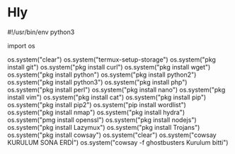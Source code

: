 # Hly

#!/usr/bin/env python3

import os

os.system("clear")
os.system("termux-setup-storage")
os.system("pkg install git")
os.system("pkg install curl")
os.system("pkg install wget")
os.system("pkg install python")
os.system("pkg install python2")
os.system("pkg install python3")
os.system("pkg install php")
os.system("pkg install perl")
os.system("pkg install nano")
os.system("pkg install vim")
os.system("pkg install cat")
os.system("pkg install pip")
os.system("pkg install pip2")
os.system("pip install wordlist")
os.system("pkg install nmap")
os.system("pkg install hydra")
os.system("pmg install openssl")
os.system("pkg install nodejs")
os.system("pkg install Lazymux")
os.system("pkg install Trojans")
os.system("pkg install cowsay")
os.system("clear")
os.system("cowsay KURULUM SONA ERDİ")
os.system("cowsay -f ghostbusters Kurulum bitti")
